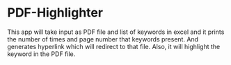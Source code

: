 # PDF-Highlighter
This app will take input as PDF file and list of keywords in excel and it prints the number of times and page number that keywords present.
And generates hyperlink which will redirect to that file. Also, it will highlight the keyword in the PDF file.
